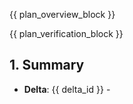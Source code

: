 {{ plan_overview_block }}

{{ plan_verification_block }}

## 1. Summary
- **Delta**: {{ delta_id }} - <title>
- **Specs Impacted**: SPEC-002, PROD-YYY
- **Problems / Issues**: ISSUE-123, PROB-456
- **Desired Outcome**: <one-line description of the end state>

## 2. Context & Constraints
- **Current Behaviour**: <brief note or link to audit finding>
- **Target Behaviour**: <reference spec section / requirement IDs>
- **Dependencies**: <other deltas, releases, ops windows>
- **Constraints**: <time, rollout, tech debt>

## 3. Gate Check
- [ ] Backlog items linked and prioritised
- [ ] Spec(s) updated or delta specifies required changes
- [ ] Test strategy identified (unit/integration/system)
- [ ] Workspace/config changes assessed


> Tip: Plan phases up front, then create the phase sheet for the current phase only. Update later phases when you are ready to execute them.

## 4. Phase Overview
| Phase | Objective | Entrance Criteria | Exit Criteria / Done When | Phase Sheet |
| --- | --- | --- | --- | --- |
| Phase 0 - Research & Validation | Confirm assumptions, gather refs | Delta accepted, backlog reviewed | Open questions resolved, risks logged | `phases/phase-01.md` |
| Phase 1 - Design Revision Application | Apply design revision changes | Phase 0 complete | Code + tests updated, local checks passing | `phases/phase-02.md` |
| Phase 2 - Verification & Cleanup | Run verification suite, update docs | Phase 1 complete, CI green | All gates passed, docs updated | `phases/phase-03.md` |

*Adjust/add phases as needed; every phase must have clear gates. Phase sheets are authored one at a time using `supekku/templates/phase-sheet-template.md`.*

## 5. Phase Detail Snapshot
- **Research Notes**: `{{ delta_id }}/notes.md` (Phase 0 output)
- **Design Revision**: `{{ delta_id }}/DR-XXX.md`
- **Active Phase Sheet**: <link once created>
- **Parallelisable Work**: Flag tasks with `[P]` inside phase sheets
- **Plan Updates**: Update this plan when phase outcomes change (new risks, scope adjustments)

## 6. Testing & Verification Plan
- **Updated Suites**: <list unit/integration/system tests>
- **New Cases**: <outline key scenarios>
- **Tooling/Fixtures**: <mention new helpers/mocks>
- **Rollback Plan**: <if applicable>
- **Verification Coverage**: Cross-check `supekku:verification.coverage@v1` entries against phases and requirements.

## 7. Risks & Mitigations
| Risk | Mitigation | Owner |
| --- | --- | --- |
| e.g. `.viceignore` misconfiguration | Provide defaults, add logging | Dev |

## 8. Open Questions & Decisions
- [ ] Question/decision placeholder (resolve before exit)

## 9. Progress Tracking
- [ ] Phase 0 complete
- [ ] Phase 1 complete
- [ ] Phase 2 complete
- [ ] Verification gates passed

## 10. Notes / Links
- Audit reference: AUD-XXX (pending)
- Supporting docs: <links>
```
